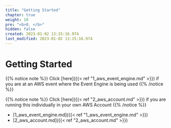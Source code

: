 ```yaml
---
title: "Getting Started"
chapter: true
weight: 10
pre: "<b>0. </b>"
hidden: false
created: 2023-01-02 13:15:16.974
last_modified: 2023-01-02 13:15:16.974
---
```


# Getting Started

{{% notice note %}}
Click [here]({{< ref "1_aws_event_engine.md" >}}) if you are at an AWS event where the Event Engine is being used
{{% /notice %}}

{{% notice note %}}
Click [here]({{< ref "2_aws_account.md" >}}) if you are running this individually in your own AWS Account
{{% /notice %}}


- [1_aws_event_engine.md]({{< ref "1_aws_event_engine.md" >}}) 
- [2_aws_account.md]({{< ref "2_aws_account.md" >}}) 


